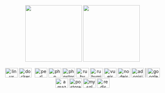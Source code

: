 <!-- ### Hi there 👋 -->

<!--
**lbenevenuto/lbenevenuto** is a ✨ _special_ ✨ repository because its `README.md` (this file) appears on your GitHub profile.

Here are some ideas to get you started:

- 🔭 I’m currently working on ...
- 🌱 I’m currently learning ...
- 👯 I’m looking to collaborate on ...
- 🤔 I’m looking for help with ...
- 💬 Ask me about ...
- 📫 How to reach me: ...
- 😄 Pronouns: ...
- ⚡ Fun fact: ...
-->

<div align="center">

  <picture>
    <source
      srcset="https://github-readme-stats.vercel.app/api?username=lbenevenuto&show_icons=true&theme=dracula&include_all_commits=true&count_private=true"
      media="(prefers-color-scheme: dark)"
    />
    <source
      srcset="https://github-readme-stats.vercel.app/api?username=lbenevenuto&show_icons=true&theme=transparent&include_all_commits=true&count_private=true"
      media="(prefers-color-scheme: light), (prefers-color-scheme: no-preference)"
    />
    <img height="180em" src="https://github.com/lbenevenuto" />
  </picture>

  <picture>
    <source
      srcset="https://github-readme-stats.vercel.app/api/top-langs/?username=lbenevenuto&layout=compact&langs_count=7&theme=dracula"
      media="(prefers-color-scheme: dark)"
    />
    <source
      srcset="https://github-readme-stats.vercel.app/api/top-langs/?username=lbenevenuto&layout=compact&langs_count=10&theme=transparent"
      media="(prefers-color-scheme: light), (prefers-color-scheme: no-preference)"
    />
    <img height="180em" src="https://github-readme-stats.vercel.app/api/top-langs/?username=lbenevenuto&layout=compact&langs_count=10&theme=transparent" />
  </picture>

</div>

<br/>

<div align="center">
    <img alt="linux" height="30" width="40" src="https://cdn.jsdelivr.net/gh/devicons/devicon/icons/linux/linux-original.svg">
    <span style="border-right: 1px solid #fff;display: inline-block;padding-right: 5px;">
        <img alt="docker" height="30" width="40" src="https://cdn.jsdelivr.net/gh/devicons/devicon/icons/docker/docker-original.svg">
    </span>
    <img alt="perl" height="30" width="40" src="https://cdn.jsdelivr.net/gh/devicons/devicon/icons/perl/perl-original.svg">
    <img alt="php" height="30" width="40" src="https://cdn.jsdelivr.net/gh/devicons/devicon/icons/php/php-original.svg">
    <img alt="phpstorm" height="30" width="40" src="https://cdn.jsdelivr.net/gh/devicons/devicon/icons/phpstorm/phpstorm-original.svg">
    <img alt="ruby" height="30" width="40" src="https://cdn.jsdelivr.net/gh/devicons/devicon/icons/ruby/ruby-original.svg">
    <img alt="rubymine" height="30" width="40" src='https://cdn.jsdelivr.net/gh/devicons/devicon/icons/rubymine/rubymine-original.svg'>
    <img alt="vuejs" height="30" width="40" src="https://cdn.jsdelivr.net/gh/devicons/devicon/icons/vuejs/vuejs-original.svg">
    <img alt="nodejs" height="30" width="40" src="https://cdn.jsdelivr.net/gh/devicons/devicon/icons/nodejs/nodejs-original.svg">
    <span style="border-right: 1px solid #555;display: inline-block;padding-right: 5px;">
        <img alt="adonisjs" height="30" width="40" src='https://cdn.jsdelivr.net/gh/devicons/devicon/icons/adonisjs/adonisjs-original.svg'>
    </span>
    <img alt="googlecloud" height="30" width="40" src="https://cdn.jsdelivr.net/gh/devicons/devicon/icons/googlecloud/googlecloud-original.svg">
    <img alt="amazonwebservices" height="30" width="40" src="https://cdn.jsdelivr.net/gh/devicons/devicon/icons/amazonwebservices/amazonwebservices-original.svg">
    <img alt="postgresql" height="30" width="40" src="https://cdn.jsdelivr.net/gh/devicons/devicon/icons/postgresql/postgresql-original.svg">
    <img alt="mysql" height="30" width="40" src="https://cdn.jsdelivr.net/gh/devicons/devicon/icons/mysql/mysql-original.svg">
    <img alt="redis" height="30" width="40" src="https://cdn.jsdelivr.net/gh/devicons/devicon/icons/redis/redis-original.svg">
</div>
